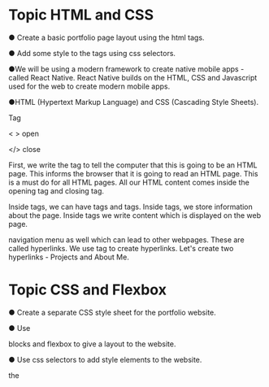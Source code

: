 # Topic HTML and CSS

● Create a basic portfolio page layout using the html tags.

● Add some style to the tags using css selectors.

●We will be using a modern framework to create native mobile apps - called React Native. React Native builds on the HTML, CSS and Javascript used for the web to create modern mobile apps.

●HTML (Hypertext Markup Language) and CSS (Cascading Style Sheets).

Tag

< > open

</> close

First, we write the tag <!DOCTYPE HTML> to tell the computer that this is going to be an HTML page. This informs the browser that it is going to read an HTML page. This is a must do for all HTML pages. All our HTML content comes inside the opening <html> tag and closing </html> tag.

Inside <html> tags, we can have <head> tags and <body> tags. Inside <head> tags, we store information about the page. Inside <body> tags we write content which is displayed on the web page.

navigation menu as well which can lead to other webpages. These are called hyperlinks. We use <a> tag to create hyperlinks. Let's create two hyperlinks - Projects and About Me.

# Topic CSS and Flexbox

● Create a separate CSS style sheet for the portfolio website. 

● Use <div> blocks and flexbox to give a layout to the website. 

● Use css selectors to add style elements to the website.

the <style> tag to add styling to the document. Typically, designers/developers try to create content and styling in two different documents so that content and design are independent of each other. This creates consistent design for different pages of a website easily. It also allows for a change in the design template of a website easily without affecting the content page.

Developers need to create two different and separate styling pages to create these two different designs. We call such styling page “CSS (cascading style sheet).”

Creating a CSS is quite simple. 

1. Create an empty file in the same folder and call it style.css (or any other name. The extension .css is important) This is going to be our style sheet.
2. Copy the style content (inside style tags) to this style sheet. We are going to add more styling to our document in this and the next class. 
3. This stylesheet needs to be linked to the html file. We do it using the <link/> tag.